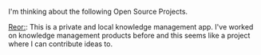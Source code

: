 I'm thinking about the following Open Source Projects.

[Reor:](https://github.com/reorproject/reor): This is a private and local knowledge management app. I've worked on knowledge management products before and this seems like a project where I can contribute ideas to. 
